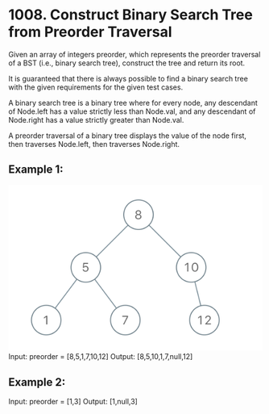 # 1008. Construct Binary Search Tree from Preorder Traversal

Given an array of integers preorder, which represents the preorder traversal of a BST (i.e., binary search tree), construct the tree and return its root.

It is guaranteed that there is always possible to find a binary search tree with the given requirements for the given test cases.

A binary search tree is a binary tree where for every node, any descendant of Node.left has a value strictly less than Node.val, and any descendant of Node.right has a value strictly greater than Node.val.

A preorder traversal of a binary tree displays the value of the node first, then traverses Node.left, then traverses Node.right.

## Example 1:
![Tree](../../../images/tree.png)
Input: preorder = [8,5,1,7,10,12]
Output: [8,5,10,1,7,null,12]

## Example 2:

Input: preorder = [1,3]
Output: [1,null,3]